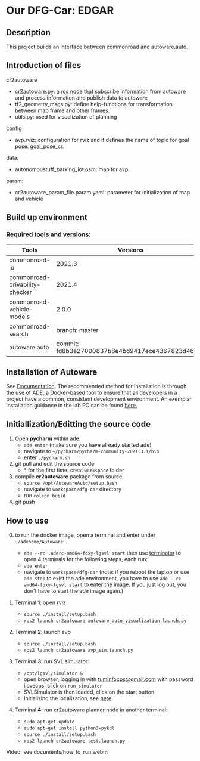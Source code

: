 # Our DFG-Car: **EDGAR**

## Description
This project builds an interface between commonroad and autoware.auto. 

## Introduction of files
cr2autoware
* cr2autoware.py: a ros node that subscribe information from autoware and process information and publish data to autoware
* tf2_geometry_msgs.py: define help-functions for transformation between map frame and other frames.
* utils.py: used for visualization of planning

config
* avp.rviz: configuration for rviz and it defines the name of topic for goal pose: goal_pose_cr.

data:
* autonomoustuff_parking_lot.osm: map for avp.

param:
* cr2autoware_param_file.param.yaml: parameter for initialization of map and vehicle

## Build up environment
### Required tools and versions:
| Tools | Versions|
|-|-|
| commonroad-io | 2021.3 |
| commonroad-drivability-checker | 2021.4 |
| commonroad-vehicle-models | 2.0.0 |
| commonroad-search | branch: master |
| autoware.auto |commit: fd8b3e27000837b8e4bd9417ece4367823d468a5|


## Installation of Autoware 
See [Documentation](https://autowarefoundation.gitlab.io/autoware.auto/AutowareAuto/installation.html). The recommended method for installation is through the use of [ADE](https://ade-cli.readthedocs.io/en/latest/), a Docker-based tool to ensure that all developers in a project have a common, consistent development environment. An exemplar installation guidance in the lab PC can be found [here](https://gitlab.lrz.de/cps/dfg-car/-/wikis/Installation-of-Autoware.Auto-in-the-lab-PC),

## Initiallization/Editting the source code
1. Open **pycharm** within ade:
   - `ade enter` (make sure you have already started ade)
   - navigate to `~/pycharm/pycharm-community-2021.3.1/bin`
   - enter `./pycharm.sh`
2. git pull and edit the source code
   - \* for the first time: creat `workspace` folder
3. compile **cr2autoware** package from source.
   - `source /opt/AutowareAuto/setup.bash`
   - navigate to `workspace/dfg-car` directory
   - run `colcon build`
4. git push

## How to use

0. to run the docker image, open a terminal and enter under `~/adehome/Autoware`:
   - `ade --rc .aderc-amd64-foxy-lgsvl start`
then use [terminator](https://wiki.ubuntuusers.de/Terminator/) to open 4 terminals for the following steps, each run:
   - `ade enter`
   - navigate to `workspace/dfg-car` 
(note: if you reboot the laptop or use `ade stop` to exist the ade environment, you have to use `ade --rc amd64-foxy-lgsvl start` to enter the image. If you just log out, you don't have to start the ade image again.)

1. Terminal **1**: open rviz 
   - `source ./install/setup.bash`
   - `ros2 launch cr2autoware autoware_auto_visualization.launch.py`

2. Terminal **2**: launch avp 
   - `source ./install/setup.bash`
   - `ros2 launch cr2autoware avp_sim.launch.py`

3. Terminal **3**: run SVL simulator:
   - `/opt/lgsvl/simulator &`
   - open browser, logging in with tuminfocps@gmail.com with password ilovecps, click on `run simulator`
   - SVLSimulator is then loaded, click on the start button
   - Initializing the localization, see [here](https://autowarefoundation.gitlab.io/autoware.auto/AutowareAuto/ndt-initialization.html)

4. Terminal **4**: run cr2autoware planner node in another terminal:
   - `sudo apt-get update`
   - `sudo apt-get install python3-pykdl`
   - `source ./install/setup.bash`
   - `ros2 launch cr2autoware test.launch.py` 

Video:  see documents/how_to_run.webm

